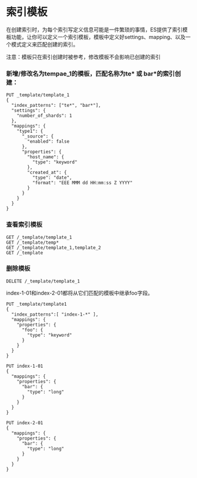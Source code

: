 # 索引模板

在创建索引时，为每个索引写定义信息可能是一件繁琐的事情，ES提供了索引模板功能，让你可以定义一个索引模板，模板中定义好settings、mapping、以及一个模式定义来匹配创建的索引。

注意：模板只在索引创建时被参考，修改模板不会影响已创建的索引

### 新增/修改名为tempae_1的模板，匹配名称为te* 或 bar*的索引创建：
```
PUT _template/template_1
{
  "index_patterns": ["te*", "bar*"],
  "settings": {
    "number_of_shards": 1
  },
  "mappings": {
    "type1": {
      "_source": {
        "enabled": false
      },
      "properties": {
        "host_name": {
          "type": "keyword"
        },
        "created_at": {
          "type": "date",
          "format": "EEE MMM dd HH:mm:ss Z YYYY"
        }
      }
    }
  }
}
```
### 查看索引模板
```
GET /_template/template_1
GET /_template/temp* 
GET /_template/template_1,template_2
GET /_template
```

### 删除模板
```
DELETE /_template/template_1
```


index-1-01和index-2-01都将从它们匹配的模板中继承foo字段。
```
PUT _template/template1
{
  "index_patterns":[ "index-1-*" ],
  "mappings": {
    "properties": {
      "foo": {
        "type": "keyword"
      }
    }
  }
}

PUT index-1-01
{
  "mappings": {
    "properties": {
      "bar": {
        "type": "long"
      }
    }
  }
}

PUT index-2-01
{
  "mappings": {
    "properties": {
      "bar": {
        "type": "long"
      }
    }
  }
}
```